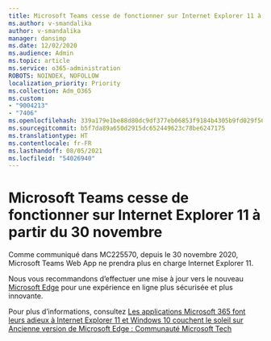```yaml
---
title: Microsoft Teams cesse de fonctionner sur Internet Explorer 11 à partir du 30 novembre
ms.author: v-smandalika
author: v-smandalika
manager: dansimp
ms.date: 12/02/2020
ms.audience: Admin
ms.topic: article
ms.service: o365-administration
ROBOTS: NOINDEX, NOFOLLOW
localization_priority: Priority
ms.collection: Adm_O365
ms.custom:
- "9004213"
- "7406"
ms.openlocfilehash: 339a179e1be88d80dc9df377eb06853f9184b4305b9fd029f565ba54fd30e546
ms.sourcegitcommit: b5f7da89a650d2915dc652449623c78be6247175
ms.translationtype: HT
ms.contentlocale: fr-FR
ms.lasthandoff: 08/05/2021
ms.locfileid: "54026940"
---
```

# <a name="microsoft-teams-will-stop-working-on-internet-explorer-11-from-nov-30th"></a>Microsoft Teams cesse de fonctionner sur Internet Explorer 11 à partir du 30 novembre

Comme communiqué dans MC225570, depuis le 30 novembre 2020, Microsoft Teams Web App ne prendra plus en charge Internet Explorer 11. 

Nous vous recommandons d’effectuer une mise à jour vers le nouveau [Microsoft Edge](https://www.microsoft.com/edge) pour une expérience en ligne plus sécurisée et plus innovante. 

Pour plus d’informations, consultez [Les applications Microsoft 365 font leurs adieux à Internet Explorer 11 et Windows 10 couchent le soleil sur Ancienne version de Microsoft Edge : Communauté Microsoft Tech](https://techcommunity.microsoft.com/t5/microsoft-365-blog/microsoft-365-apps-say-farewell-to-internet-explorer-11-and/ba-p/1591666)

